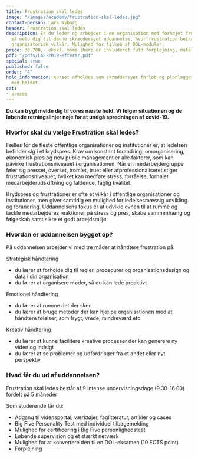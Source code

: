 ```yaml
---
title: Frustration skal ledes
image: "/images/academy/frustration-skal-ledes.jpg"
contact-person: Lars Nyborg
header: Frustration skal ledes
description: Er du leder og arbejder i en organisation med forhøjet frustrationsniveau,
  så meld dig til denne skræddersyet uddannelse, hvor frustration betragtes som et
  organisatorisk vilkår. Mulighed for tilkøb af DOL-moduler.
price: 38.700,- ekskl. moms (heri er inkluderet fuld forplejning, materialer)
pdf: "/pdfs/LAF-2019-efterar.pdf"
special: true
published: false
order: "4"
hold_information: Kurset afholdes som skræddersyet forløb og planlægges efter aftale
  med holdet.
cat:
- proces
---
```

**Du kan trygt melde dig til vores næste hold. Vi følger situationen og de løbende retningslinjer nøje for at undgå spredningen af covid-19.**

### Hvorfor skal du vælge Frustration skal ledes?

Fælles for de fleste offentlige organisationer og institutioner er, at ledelsen befinder sig i et krydspres. Krav om konstant forandring, omorganisering, økonomisk pres og new public management er alle faktorer, som kan påvirke frustrationsniveauet i organisationen. Når en medarbejdergruppe føler sig presset, overset, tromlet, truet eller afprofessionaliseret stiger frustrationsniveauet, hvilket kan medføre stress, forråelse, forhøjet medarbejderudskiftning og faldende, faglig kvalitet.

Krydspres og frustrationer er ofte et vilkår i offentlige organisationer og institutioner, men giver samtidig en mulighed for ledelsesmæssig udvikling og forandring. Uddannelsens fokus er at udvikle evnen til at rumme og tackle medarbejderes reaktioner på stress og pres, skabe sammenhæng og følgeskab samt sikre et godt arbejdsmiljø.

### Hvordan er uddannelsen bygget op?

På uddannelsen arbejder vi med tre måder at håndtere frustration på:

Strategisk håndtering

* du lærer at forholde dig til regler, procedurer og organisationsdesign og data i din organisation
* du lærer at organisere møder, så du kan lede proaktivt

Emotionel håndtering

* du lærer at rumme det der sker
* du lærer at bruge metoder der kan hjælpe organisationen med at håndtere følelser, som frygt, vrede, mindreværd etc.

Kreativ håndtering

* du lærer at kunne facilitere kreative processer der kan generere ny viden og indsigt
* du lærer at se problemer og udfordringer fra et andet eller nyt perspektiv

### Hvad får du ud af uddannelsen?

Frustration skal ledes består af 9 intense undervisningsdage (9.30-16.00) fordelt på 5 måneder

Som studerende får du:

* Adgang til vidensportal, værktøjer, faglitteratur, artikler og cases
* Big Five Personality Test med individuel tilbagemelding
* Mulighed for certificering i Big Five personlighedstest
* Løbende supervision og et stærkt netværk
* Mulighed for at konvertere den til en DOL-eksamen (10 ECTS point)
* Forplejning